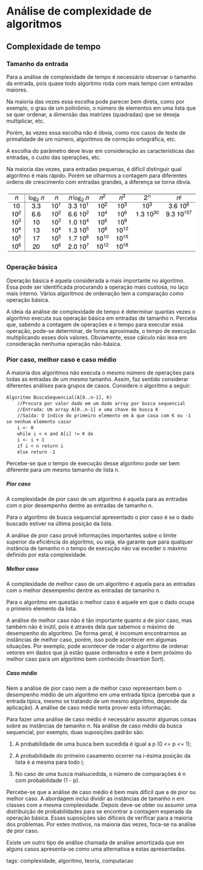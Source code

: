 # Análise de complexidade de algoritmos 

## Complexidade de tempo

### Tamanho da entrada

Para a análise de complexidade de tempo é necessário observar o tamanho da entrada, pois quase todo algoritmo roda com mais tempo com entradas maiores.

Na maioria das vezes essa escolha pode parecer bem direta, como por exemplo, o grau de um polinômio, o número de elementos em uma lista que se quer ordenar, a dimensão das matrizes (quadradas) que se deseja multiplicar, etc.

Porém, às vezes essa escolha não é óbvia, como nos casos de teste de primalidade de um número, algoritmos de correção ortográfica, etc.

A escolha do parâmetro deve levar em consideração as características das entradas, o custo das operações, etc.

Na maioria das vezes, para entradas pequenas, é difícil distinguir qual algoritmo é mais rápido. Porém se olharmos a contagem para diferentes ordens de crescimento com entradas grandes, a diferença se torna óbvia.

![ordem de crescimento da complexidade de tempo baseado na entrada de dados](./img/complexidadeTempo.png)

### Operação básica

Operação básica é aquela considerada a mais importante no algoritmo. Essa pode ser identificada procurando a operação mais custosa, no laço mais interno. Vários algoritmos de ordenação tem a comparação como operação básica.

A ideia da análise de complexidade de tempo é determinar quantas vezes o algoritmo executa sua operação básica em entradas de tamanho n. Perceba que, sabendo a contagem de operações e o tempo para executar essa operação, pode-se determinar, de forma aproximada, o tempo de execução multiplicando esses dois valores. Obviamente, esse cálculo não leva em consideração nenhuma operação não-básica.

### Pior caso, melhor caso e caso médio

A maioria dos algoritmos não executa o mesmo número de operações para todas as entradas de um mesmo tamanho. Assim, faz sentido considerar diferentes análises para grupos de casos. Considere o algoritmo a seguir:
```
Algoritmo BuscaSequencial(A[0..n-1], K)
    //Procura por valor dado em um dado array por busca sequencial
    //Entrada: Um array A[0..n-1] e uma chave de busca K
    //Saída: O índice do primeiro elemento em A que casa com K ou -1 se nenhum elemento casar
    i <- 0
    while i < n and A[i] != K do
    i <- i + 1
    if i < n return i
    else return -1
```
Percebe-se que o tempo de execução desse algoritmo pode ser bem diferente para um mesmo tamanho de lista n.

##### Pior caso

A complexidade de pior caso de um algoritmo é aquela para as entradas com o pior desempenho dentre as entradas de tamanho n.

Para o algoritmo de busca sequencial apresentado o pior caso é se o dado buscado estiver na última posição da lista.

A análise de pior caso provê informações importantes sobre o limite superior da eficiência do algoritmo, ou seja, ela garante que para qualquer instância de tamanho n o tempo de execução não vai exceder o máximo definido por esta complexidade.

##### Melhor caso

A complexidade de melhor caso de um algoritmo é aquela para as entradas com o melhor desempenho dentre as entradas de tamanho n.

Para o algoritmo em questão o melhor caso é aquele em que o dado ocupa o primeiro elemento da lista.

A análise de melhor caso não é tão importante quanto a de pior caso, mas também não é inútil, pois é através dela que sabemos o máximo de desempenho do algoritmo. De forma geral, é incomum encontrarmos as instâncias de melhor caso, porém, isso pode acontecer em algumas situações. Por exemplo, pode acontecer de rodar o algoritmo de ordenar vetores em dados que já estão quase ordenados e este é bem próximo do melhor caso para um algoritmo bem conhecido (Insertion Sort).

##### Caso médio

Nem a análise de pior caso nem a de melhor caso representam bem o desempenho médio de um algoritmo em uma entrada típica (perceba que a entrada típica, mesmo se tratando de um mesmo algoritmo, depende da aplicação). A análise de caso médio tenta prover esta informação.

Para fazer uma análise de caso médio é necessário assumir algumas coisas sobre as instâncias de tamanho n. Na análise de caso médio da busca sequencial, por exemplo, duas suposições padrão são:

1. A probabilidade de uma busca bem sucedida é igual a p (0 <= p <= 1);

2. A probabilidade do primeiro casamento ocorrer na i-ésima posição da lista é a mesma para todo i;

3. No caso de uma busca malsucedida, o número de comparações é n com probabilidade (1 - p).

Percebe-se que a análise de caso médio é bem mais difícil que a de pior ou melhor caso. A abordagem inclui dividir as instâncias de tamanho n em classes com a mesma complexidade. Depois deve-se obter ou assumir uma distribuição de probabilidades para se encontrar a contagem esperada da operação básica. Essas suposições são difíceis de verificar para a maioria dos problemas. Por estes motivos, na maioria das vezes, foca-se na análise de pior caso.

Existe um outro tipo de análise chamada de análise amortizada que em alguns casos apresenta-se como uma alternativa a estas apresentadas.


tags: complexidade, algoritmo, teoria, computacao
